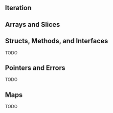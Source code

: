 ## Iteration

## Arrays and Slices

## Structs, Methods, and Interfaces

TODO

## Pointers and Errors

TODO

## Maps

TODO